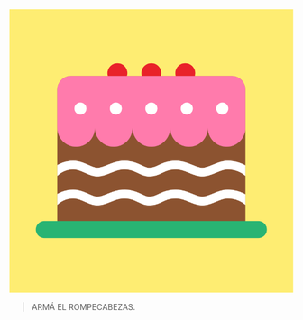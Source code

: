 <div class="mu-kindergarten-context-image-slides">
  <img src="https://raw.githubusercontent.com/MumukiProject/mumuki-guia-puzzle-rompecabezas-kinder/master/assets/torta1-01_1604600157195.svg" alt="Resultado final del rompecabezas: una torta" class="active">
</div>

> ARMÁ EL ROMPECABEZAS.